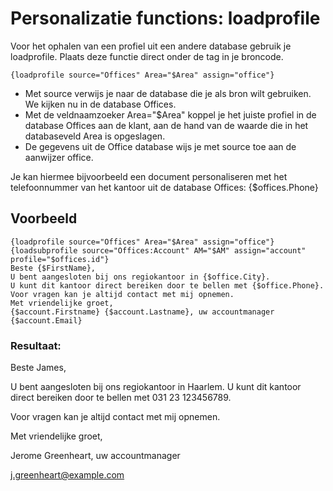 # Personalizatie functions: loadprofile

Voor het ophalen van een profiel uit een andere database gebruik je loadprofile. Plaats deze functie direct onder de **<body>** tag in je broncode.

```text
{loadprofile source="Offices" Area="$Area" assign="office"}
```

- Met source verwijs je naar de database die je als bron wilt gebruiken. We kijken nu in de database Offices.
- Met de veldnaamzoeker Area="$Area" koppel je het juiste profiel in de database Offices aan de klant, aan de hand van de waarde die in het databaseveld Area is opgeslagen.
- De gegevens uit de Office database wijs je met source toe aan de aanwijzer office.

Je kan hiermee bijvoorbeeld een document personaliseren met het telefoonnummer van het kantoor uit de database Offices: {$offices.Phone}

## Voorbeeld

```text
{loadprofile source="Offices" Area="$Area" assign="office"}
{loadsubprofile source="Offices:Account" AM="$AM" assign="account" profile="$offices.id"}
Beste {$FirstName},
U bent aangesloten bij ons regiokantoor in {$office.City}. 
U kunt dit kantoor direct bereiken door te bellen met {$office.Phone}.
Voor vragen kan je altijd contact met mij opnemen.
Met vriendelijke groet,
{$account.Firstname} {$account.Lastname}, uw accountmanager
{$account.Email}
```

### Resultaat:

Beste James,

U bent aangesloten bij ons regiokantoor in Haarlem. U kunt dit kantoor direct bereiken door te bellen met 031 23 123456789.

Voor vragen kan je altijd contact met mij opnemen.

Met vriendelijke groet,

Jerome Greenheart, uw accountmanager

j.greenheart@example.com

